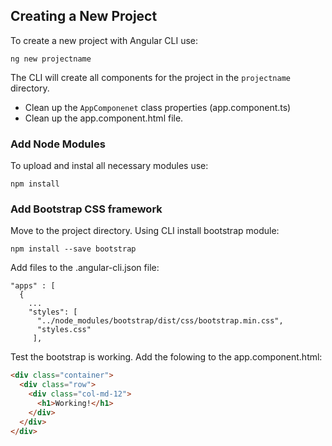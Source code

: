 ## Creating a New Project

To create a new project with Angular CLI use:
```
ng new projectname
```
The CLI will create all components for the project in the ```projectname``` directory.

- Clean up the ```AppComponenet``` class properties (app.component.ts) 
- Clean up the app.component.html file.

### Add Node Modules
To upload and instal all necessary modules use:
```
npm install
```
### Add Bootstrap CSS framework
Move to the project directory. Using CLI install bootstrap module:
```
npm install --save bootstrap
```
Add files to the .angular-cli.json file:
```
"apps" : [
  {
    ...
    "styles": [
      "../node_modules/bootstrap/dist/css/bootstrap.min.css",
      "styles.css"
     ],
```
Test the bootstrap is working. Add the folowing to the app.component.html:
```html
<div class="container">
  <div class="row">
    <div class="col-md-12">
      <h1>Working!</h1>
    </div>
  </div>
</div>
```
